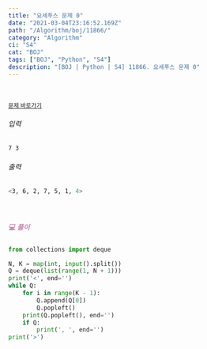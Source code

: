 ```yaml
---
title: "요세푸스 문제 0"
date: "2021-03-04T23:16:52.169Z"
path: "/Algorithm/boj/11866/"
category: "Algorithm"
ci: "S4"
cat: "BOJ"
tags: ["BOJ", "Python", "S4"]
description: "[BOJ | Python | S4] 11866. 요세푸스 문제 0"
---
```


<br />

<a href="https://www.acmicpc.net/problem/11866"><small>문제 바로가기</small></a>

###### 입력

```sh
7 3
```

###### 출력

```sh
<3, 6, 2, 7, 5, 1, 4>
```

<br />

##### <h5 style="color:#C587AE;">💻 풀이</h5>

```python
from collections import deque

N, K = map(int, input().split())
Q = deque(list(range(1, N + 1)))
print('<', end='')
while Q:
    for i in range(K - 1):
        Q.append(Q[0])
        Q.popleft()
    print(Q.popleft(), end='')
    if Q:
        print(', ', end='')
print('>')
```



